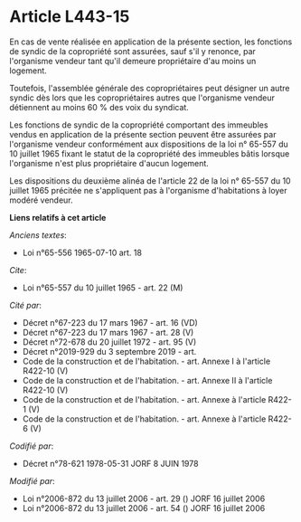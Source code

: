 # Article L443-15

En cas de vente réalisée en application de la présente section, les fonctions de syndic de la copropriété sont assurées, sauf
s'il y renonce, par l'organisme vendeur tant qu'il demeure propriétaire d'au moins un logement.

Toutefois, l'assemblée générale des copropriétaires peut désigner un autre syndic dès lors que les copropriétaires autres que
l'organisme vendeur détiennent au moins 60 % des voix du syndicat.

Les fonctions de syndic de la copropriété comportant des immeubles vendus en application de la présente section peuvent être
assurées par l'organisme vendeur conformément aux dispositions de la loi n° 65-557 du 10 juillet 1965 fixant le statut de la
copropriété des immeubles bâtis lorsque l'organisme n'est plus propriétaire d'aucun logement.

Les dispositions du deuxième alinéa de l'article 22 de la loi n° 65-557 du 10 juillet 1965 précitée ne s'appliquent pas à
l'organisme d'habitations à loyer modéré vendeur.

**Liens relatifs à cet article**

_Anciens textes_:

  - Loi n°65-556 1965-07-10 art. 18

_Cite_:

  - Loi n°65-557 du 10 juillet 1965 - art. 22 (M)

_Cité par_:

  - Décret n°67-223 du 17 mars 1967 - art. 16 (VD)
  - Décret n°67-223 du 17 mars 1967 - art. 28 (V)
  - Décret n°72-678 du 20 juillet 1972 - art. 95 (V)
  - Décret n°2019-929 du 3 septembre 2019 - art.
  - Code de la construction et de l'habitation. - art. Annexe I à l'article R422-10 (V)
  - Code de la construction et de l'habitation. - art. Annexe II à l'article R422-10 (V)
  - Code de la construction et de l'habitation. - art. Annexe à l'article R422-1 (V)
  - Code de la construction et de l'habitation. - art. Annexe à l'article R422-6 (V)

_Codifié par_:

  - Décret n°78-621 1978-05-31 JORF 8 JUIN 1978

_Modifié par_:

  - Loi n°2006-872 du 13 juillet 2006 - art. 29 () JORF 16 juillet 2006
  - Loi n°2006-872 du 13 juillet 2006 - art. 54 () JORF 16 juillet 2006
